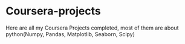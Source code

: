 # Coursera-projects

Here are all my Coursera Projects completed, most of them are about python(Numpy, Pandas, Matplotlib, Seaborn, Scipy)
